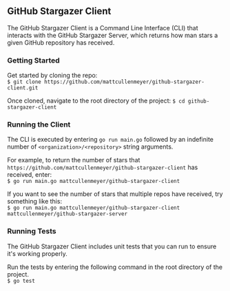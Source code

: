 ## GitHub Stargazer Client

The GitHub Stargazer Client is a Command Line Interface (CLI) that interacts with the GitHub Stargazer Server, which returns how man stars a given GitHub repository has received.  

### Getting Started

Get started by cloning the repo:  
`$ git clone https://github.com/mattcullenmeyer/github-stargazer-client.git`  

Once cloned, navigate to the root directory of the project:
`$ cd github-stargazer-client`

### Running the Client

The CLI is executed by entering `go run main.go` followed by an indefinite number of `<organization>/<repository>` string arguments.   

For example, to return the number of stars that `https://github.com/mattcullenmeyer/github-stargazer-client` has received, enter:  
`$ go run main.go mattcullenmeyer/github-stargazer-client`  

If you want to see the number of stars that multiple repos have received, try something like this:  
`$ go run main.go mattcullenmeyer/github-stargazer-client mattcullenmeyer/github-stargazer-server` 

### Running Tests

The GitHub Stargazer Client includes unit tests that you can run to ensure it's working properly.  

Run the tests by entering the following command in the root directory of the project.  
`$ go test`